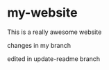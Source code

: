 # my-website

This is a really awesome website

changes in my branch

edited in update-readme branch
